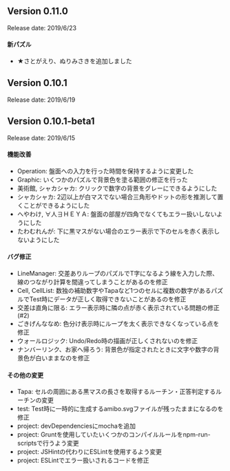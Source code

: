 
## Version 0.11.0

Release date: 2019/6/23

#### 新パズル

* ★さとがえり、ぬりみさきを追加しました

## Version 0.10.1

Release date: 2019/6/19

## Version 0.10.1-beta1

Release date: 2019/6/15

#### 機能改善

* Operation: 盤面への入力を行った時間を保持するように変更した
* Graphic: いくつかのパズルで背景色を塗る範囲の修正を行った
* 美術館, シャカシャカ: クリックで数字の背景をグレーにできるようにした
* シャカシャカ: 2辺以上が白マスでない場合三角形やドットの形を推測して置くことができるようにした
* へやわけ, ∀人∃ＨＥＹＡ: 盤面の部屋が四角でなくてもエラー扱いしないようにした
* たわむれんが: 下に黒マスがない場合のエラー表示で下のセルを赤く表示しないようにした

#### バグ修正

* LineManager: 交差ありループのパズルでT字になるよう線を入力した際、線のつながり計算を間違ってしまうことがあるのを修正
* Cell, CellList: 数独の補助数字やTapaなど1つのセルに複数の数字があるパズルでTest時にデータが正しく取得できないことがあるのを修正
* 交差は直角に限る: エラー表示時に隣の点が赤く表示されている問題の修正 (#2)
* ごきげんななめ: 色分け表示時にループを太く表示できなくなっている点を修正
* ウォールロジック: Undo/Redo時の描画が正しくされないのを修正
* ナンバーリンク、お家へ帰ろう: 背景色が指定されたときに文字や数字の背景色が白いままなのを修正

#### その他の変更

* Tapa: セルの周囲にある黒マスの長さを取得するルーチン・正答判定するルーチンの変更
* test: Test時に一時的に生成するamibo.svgファイルが残ったままになるのを修正
* project: devDependenciesにmochaを追加
* project: Gruntを使用していたいくつかのコンパイルルールをnpm-run-scriptsで行うよう変更
* project: JSHintの代わりにESLintを使用するよう変更
* project: ESLintでエラー扱いされるコードを修正
